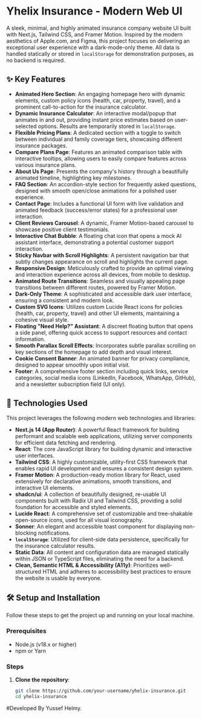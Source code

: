 # Yhelix Insurance - Modern Web UI

A sleek, minimal, and highly animated insurance company website UI built with Next.js, Tailwind CSS, and Framer Motion. Inspired by the modern aesthetics of Apple.com, and Figma, this project focuses on delivering an exceptional user experience with a dark-mode-only theme. All data is handled statically or stored in `localStorage` for demonstration purposes, as no backend is required.

## ✨ Key Features

*   **Animated Hero Section**: An engaging homepage hero with dynamic elements, custom policy icons (health, car, property, travel), and a prominent call-to-action for the insurance calculator.
*   **Dynamic Insurance Calculator**: An interactive modal/popup that animates in and out, providing instant price estimates based on user-selected options. Results are temporarily stored in `localStorage`.
*   **Flexible Pricing Plans**: A dedicated section with a toggle to switch between individual and family coverage tiers, showcasing different insurance packages.
*   **Compare Plans Page**: Features an animated comparison table with interactive tooltips, allowing users to easily compare features across various insurance plans.
*   **About Us Page**: Presents the company's history through a beautifully animated timeline, highlighting key milestones.
*   **FAQ Section**: An accordion-style section for frequently asked questions, designed with smooth open/close animations for a polished user experience.
*   **Contact Page**: Includes a functional UI form with live validation and animated feedback (success/error states) for a professional user interaction.
*   **Client Reviews Carousel**: A dynamic, Framer Motion-based carousel to showcase positive client testimonials.
*   **Interactive Chat Bubble**: A floating chat icon that opens a mock AI assistant interface, demonstrating a potential customer support interaction.
*   **Sticky Navbar with Scroll Highlights**: A persistent navigation bar that subtly changes appearance on scroll and highlights the current page.
*   **Responsive Design**: Meticulously crafted to provide an optimal viewing and interaction experience across all devices, from mobile to desktop.
*   **Animated Route Transitions**: Seamless and visually appealing page transitions between different routes, powered by Framer Motion.
*   **Dark-Only Theme**: A sophisticated and accessible dark user interface, ensuring a consistent and modern look.
*   **Custom SVG Icons**: Utilizes custom Lucide React icons for policies (health, car, property, travel) and other UI elements, maintaining a cohesive visual style.
*   **Floating "Need Help?" Assistant**: A discreet floating button that opens a side panel, offering quick access to support resources and contact information.
*   **Smooth Parallax Scroll Effects**: Incorporates subtle parallax scrolling on key sections of the homepage to add depth and visual interest.
*   **Cookie Consent Banner**: An animated banner for privacy compliance, designed to appear smoothly upon initial visit.
*   **Footer**: A comprehensive footer section including quick links, service categories, social media icons (LinkedIn, Facebook, WhatsApp, GitHub), and a newsletter subscription field (UI only).

## 🚀 Technologies Used

This project leverages the following modern web technologies and libraries:

*   **Next.js 14 (App Router)**: A powerful React framework for building performant and scalable web applications, utilizing server components for efficient data fetching and rendering.
*   **React**: The core JavaScript library for building dynamic and interactive user interfaces.
*   **Tailwind CSS**: A highly customizable, utility-first CSS framework that enables rapid UI development and ensures a consistent design system.
*   **Framer Motion**: A production-ready motion library for React, used extensively for declarative animations, smooth transitions, and interactive UI elements.
*   **shadcn/ui**: A collection of beautifully designed, re-usable UI components built with Radix UI and Tailwind CSS, providing a solid foundation for accessible and styled elements.
*   **Lucide React**: A comprehensive set of customizable and tree-shakable open-source icons, used for all visual iconography.
*   **Sonner**: An elegant and accessible toast component for displaying non-blocking notifications.
*   **`localStorage`**: Utilized for client-side data persistence, specifically for the insurance calculator results.
*   **Static Data**: All content and configuration data are managed statically within JSON or TypeScript files, eliminating the need for a backend.
*   **Clean, Semantic HTML & Accessibility (A11y)**: Prioritizes well-structured HTML and adheres to accessibility best practices to ensure the website is usable by everyone.

## 🛠️ Setup and Installation

Follow these steps to get the project up and running on your local machine.

### Prerequisites

*   Node.js (v18.x or higher)
*   npm or Yarn

### Steps

1.  **Clone the repository**:
    ```bash
    git clone https://github.com/your-username/yhelix-insurance.git
    cd yhelix-insurance
#Developed By Yussef Helmy.
